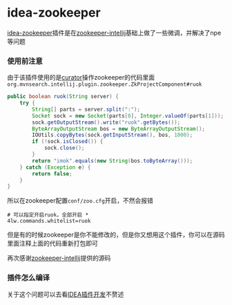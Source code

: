 # idea-zookeeper
[idea-zookeeper]( https://github.com/zhaoyunxing92/idea-zookeeper )插件是在[zookeeper-intellij](https://github.com/linux-china/zookeeper-intellij)基础上做了一些微调，并解决了npe等问题

### 使用前注意

由于该插件使用的是[curator]( http://curator.apache.org/ )操作zookeeper的代码里面`org.mvnsearch.intellij.plugin.zookeeper.ZkProjectComponent#ruok`

```java
public boolean ruok(String server) {
    try {
        String[] parts = server.split(":");
        Socket sock = new Socket(parts[0], Integer.valueOf(parts[1]));
        sock.getOutputStream().write("ruok".getBytes());
        ByteArrayOutputStream bos = new ByteArrayOutputStream();
        IOUtils.copyBytes(sock.getInputStream(), bos, 1000);
        if (!sock.isClosed()) {
            sock.close();
        }
        return "imok".equals(new String(bos.toByteArray()));
    } catch (Exception e) {
        return false;
    }
}
```

所以在zookeeper配置`conf/zoo.cfg`开启，不然会报错

``` shell
# 可以指定开启ruok，全部开启 *
4lw.commands.whitelist=ruok
```

但是有的时候zookeeper是你不能修改的，但是你又想用这个插件，你可以在源码里面注释上面的代码重新打包即可

再次感谢[zookeeper-intellij](https://github.com/linux-china/zookeeper-intellij)提供的源码

### 插件怎么编译

关于这个问题可以去看[IDEA插件开发]( https://www.jianshu.com/p/722841c6d0a9 )不赘述